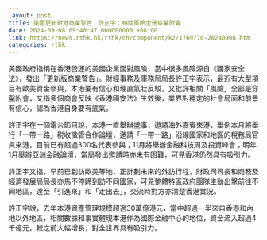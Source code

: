 ```yaml
---
layout: post
title: 美國更新對港商業警告　許正宇：相關風險全是穿鑿附會
date: 2024-09-08 09:40:47.000000000 +08:00
link: https://news.rthk.hk/rthk/ch/component/k2/1769770-20240908.htm
categories: rthk
---
```


美國政府指稱在香港營運的美國企業面對風險，當中很多風險源自《國家安全法》，發出「更新版商業警告」。財經事務及庫務局局長許正宇表示，最近有大型項目有歐美資金參與，本港要有信心和理直氣壯反駁，又批評相關「風險」全部是穿鑿附會，又指多個商會反映《香港國安法》生效後，業界對穩定的社會局面和前景有信心，認為香港自身要有底氣。

許正宇在一個電台節目說，本港一直舉辦盛事，邀請海外嘉賓來港，舉例本月將舉行「一帶一路」税收徵管合作論壇，邀請「一帶一路」沿線國家和地區的稅務局官員來港，目前已有超過300名代表參與；11月將舉辦金融科技周及投資峰會；明年1月舉辦亞洲金融論壇，當局發出邀請時亦未有困難，可見香港仍然具有吸引力。

許正宇又指，早前已到訪歐美等地，正計劃未來的外訪行程，財政司司長和商務及經濟發展局局長亦馬不停蹄到訪不同國家，可見整體特區政府團隊主動出擊前往不同地區，達至「引進來」和「走出去」，交流時對方亦清楚香港實況。

許正宇說，去年本港資產管理規模超過30萬億港元，當中超過一半來自香港和內地以外地區，相關數據和事實體現本港作為國際金融中心的地位，資金流入超過4千億元，較之前大幅增長，對全世界具有吸引力。
